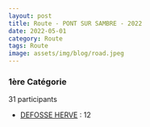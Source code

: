 ```yaml
---
layout: post
title: Route - PONT SUR SAMBRE - 2022
date: 2022-05-01
category: Route
tags: Route
image: assets/img/blog/road.jpeg
---
```


### 1ère Catégorie
31 participants
- [DEFOSSE HERVE](https://teamspecializedlille.cc/coureurs/defosseherve) : 12

